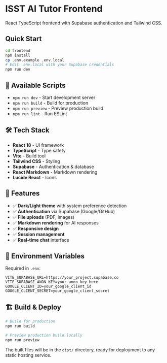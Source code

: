 # ISST AI Tutor Frontend

React TypeScript frontend with Supabase authentication and Tailwind CSS.

## Quick Start

```bash
cd frontend
npm install
cp .env.example .env.local
# Edit .env.local with your Supabase credentials
npm run dev
```

## 🔧 Available Scripts

- `npm run dev` - Start development server
- `npm run build` - Build for production
- `npm run preview` - Preview production build
- `npm run lint` - Run ESLint

## 🛠️ Tech Stack

- **React 18** - UI framework
- **TypeScript** - Type safety
- **Vite** - Build tool
- **Tailwind CSS** - Styling
- **Supabase** - Authentication & database
- **React Markdown** - Markdown rendering
- **Lucide React** - Icons

## 🎨 Features

- ✅ **Dark/Light theme** with system preference detection
- ✅ **Authentication** via Supabase (Google/GitHub)
- ✅ **File uploads** (PDF, images)
- ✅ **Markdown rendering** for AI responses
- ✅ **Responsive design**
- ✅ **Session management**
- ✅ **Real-time chat** interface

## 🔐 Environment Variables

Required in `.env`:

```env
VITE_SUPABASE_URL=https://your_project.supabase.co
VITE_SUPABASE_ANON_KEY=your_anon_key_here
GOOGLE_CLIENT_ID=your_google_client_id
GOOGLE_CLIENT_SECRET=your_google_client_secret
```

## 🏗️ Build & Deploy

```bash
# Build for production
npm run build

# Preview production build locally
npm run preview
```

The built files will be in the `dist/` directory, ready for deployment to any static hosting service.
